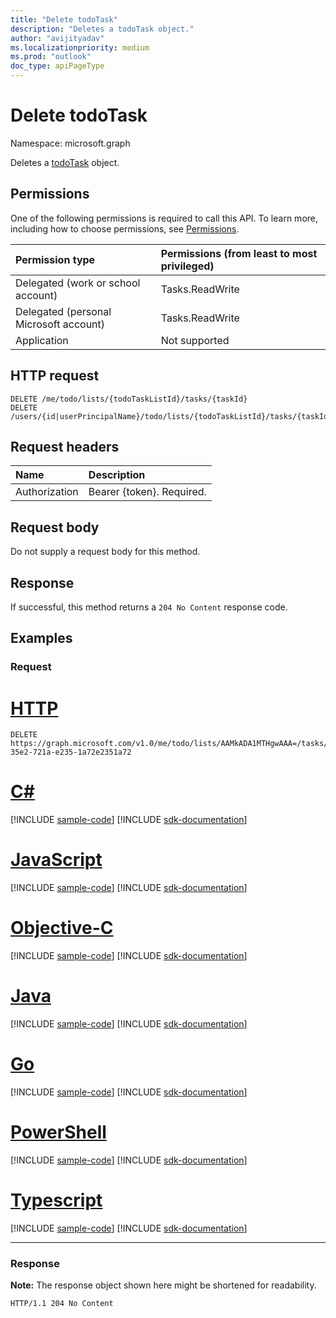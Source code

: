 ```yaml
---
title: "Delete todoTask"
description: "Deletes a todoTask object."
author: "avijityadav"
ms.localizationpriority: medium
ms.prod: "outlook"
doc_type: apiPageType
---
```


# Delete todoTask
Namespace: microsoft.graph

Deletes a [todoTask](../resources/todotask.md) object.

## Permissions
One of the following permissions is required to call this API. To learn more, including how to choose permissions, see [Permissions](/graph/permissions-reference).

|Permission type|Permissions (from least to most privileged)|
|:---|:---|
|Delegated (work or school account)|Tasks.ReadWrite|
|Delegated (personal Microsoft account)|Tasks.ReadWrite|
|Application|Not supported|

## HTTP request

<!-- {
  "blockType": "ignored"
}
-->
``` http
DELETE /me/todo/lists/{todoTaskListId}/tasks/{taskId}
DELETE /users/{id|userPrincipalName}/todo/lists/{todoTaskListId}/tasks/{taskId}
```

## Request headers
|Name|Description|
|:---|:---|
|Authorization|Bearer {token}. Required.|

## Request body
Do not supply a request body for this method.

## Response

If successful, this method returns a `204 No Content` response code.

## Examples

### Request


# [HTTP](#tab/http)
<!-- {
  "blockType": "request",
  "sampleKeys": ["AAMkADA1MTHgwAAA=", "721a35e2-35e2-721a-e235-1a72e2351a72"],
  "name": "delete_todotask"
}
-->
``` http
DELETE https://graph.microsoft.com/v1.0/me/todo/lists/AAMkADA1MTHgwAAA=/tasks/721a35e2-35e2-721a-e235-1a72e2351a72
```
# [C#](#tab/csharp)
[!INCLUDE [sample-code](../includes/snippets/csharp/delete-todotask-csharp-snippets.md)]
[!INCLUDE [sdk-documentation](../includes/snippets/snippets-sdk-documentation-link.md)]

# [JavaScript](#tab/javascript)
[!INCLUDE [sample-code](../includes/snippets/javascript/delete-todotask-javascript-snippets.md)]
[!INCLUDE [sdk-documentation](../includes/snippets/snippets-sdk-documentation-link.md)]

# [Objective-C](#tab/objc)
[!INCLUDE [sample-code](../includes/snippets/objc/delete-todotask-objc-snippets.md)]
[!INCLUDE [sdk-documentation](../includes/snippets/snippets-sdk-documentation-link.md)]

# [Java](#tab/java)
[!INCLUDE [sample-code](../includes/snippets/java/delete-todotask-java-snippets.md)]
[!INCLUDE [sdk-documentation](../includes/snippets/snippets-sdk-documentation-link.md)]

# [Go](#tab/go)
[!INCLUDE [sample-code](../includes/snippets/go/delete-todotask-go-snippets.md)]
[!INCLUDE [sdk-documentation](../includes/snippets/snippets-sdk-documentation-link.md)]

# [PowerShell](#tab/powershell)
[!INCLUDE [sample-code](../includes/snippets/powershell/delete-todotask-powershell-snippets.md)]
[!INCLUDE [sdk-documentation](../includes/snippets/snippets-sdk-documentation-link.md)]

# [Typescript](#tab/typescript)
[!INCLUDE [sample-code](../includes/snippets/typescript/delete-todotask-typescript-snippets.md)]
[!INCLUDE [sdk-documentation](../includes/snippets/snippets-sdk-documentation-link.md)]

---



### Response
**Note:** The response object shown here might be shortened for readability.
<!-- {
  "blockType": "response",
  "truncated": true
}
-->
``` http
HTTP/1.1 204 No Content
```



